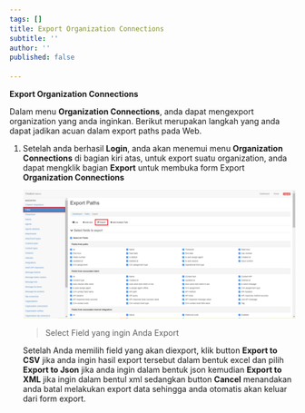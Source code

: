 ```yaml
---
tags: []
title: Export Organization Connections
subtitle: ''
author: ''
published: false

---
```

**Export Organization Connections**

Dalam menu **Organization Connections**, anda dapat mengexport organization yang anda inginkan. Berikut merupakan langkah yang anda dapat jadikan acuan dalam export paths pada Web.

1. Setelah anda berhasil **Login**, anda akan menemui menu **Organization Connections** di bagian kiri atas, untuk export suatu organization, anda dapat mengklik bagian **Export** untuk membuka form Export **Organization Connections**

   ![](/uploads/paths4.PNG)

   > Select Field yang ingin Anda Export

   Setelah Anda memilih field yang akan diexport, klik button **Export to CSV** jika anda ingin hasil export tersebut dalam bentuk excel dan pilih **Export to Json** jika anda ingin dalam bentuk json kemudian **Export to XML** jika ingin dalam bentul xml sedangkan button **Cancel** menandakan anda batal melakukan export data sehingga anda otomatis akan keluar dari form export.